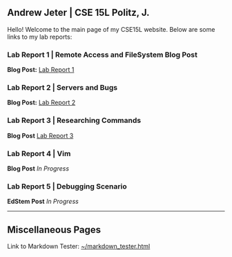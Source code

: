 ## Andrew Jeter | CSE 15L Politz, J.

Hello! Welcome to the main page of my CSE15L website. Below are some links to my lab reports:


### Lab Report 1 | Remote Access and FileSystem Blog Post
**Blog Post:** [Lab Report 1](https://acjeter.github.io/cse15l-lab-reports/lab-report-1)

### Lab Report 2 | Servers and Bugs
**Blog Post:** [Lab Report 2](https://acjeter.github.io/cse15l-lab-reports/lab-report-2)

### Lab Report 3 | Researching Commands
**Blog Post** [Lab Report 3](https://acjeter.github.io/cse15l-lab-reports/lab-report-3)

### Lab Report 4 | Vim
**Blog Post** *In Progress*

### Lab Report 5 | Debugging Scenario
**EdStem Post** *In Progress*

***

## Miscellaneous Pages
Link to Markdown Tester: [~/markdown_tester.html](https://acjeter.github.io/cse15l-lab-reports/markdown_tester.html)
